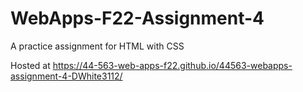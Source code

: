 # WebApps-F22-Assignment-4
A practice assignment for HTML with CSS

Hosted at https://44-563-web-apps-f22.github.io/44563-webapps-assignment-4-DWhite3112/

